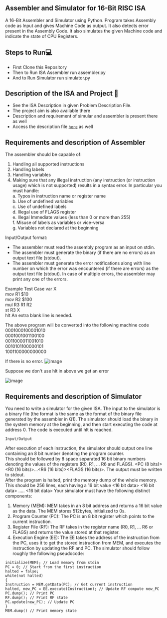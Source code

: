## Assembler and Simulator for 16-Bit RISC ISA
A 16-Bit Assembler and Simulator using Python.
Program takes Assembly code as Input and gives Machine Code
as output. It also detects error present in the Assembly Code.
It also simulates the given Machine code and indicate the state
of CPU Registers.

## Steps to Run💻
- First Clone this Repository
- Then to Run ISA Assembler run assembler.py
- And to Run Simulator run simulator.py

## Description of the ISA and Project 📑
- See the ISA Description in given Problem Description File.
- The project aim is also available there
- Description and requirement of simular and assembler is present there as well
- Access the description file [`here`](https://drive.google.com/file/d/1gyGuH_jLR3Oz5mUnMYha3JkbDgAnHcaP/view?usp=sharing) as well

## Requirements and description of Assembler
The assembler should be capable of:
1. Handling all supported instructions
2. Handling labels
3. Handling variables
4. Making sure that any illegal instruction (any instruction (or instruction usage) which is not
supported) results in a syntax error. In particular you must handle:  
  a. Typos in instruction name or register name  
  b. Use of undefined variables  
  c. Use of undefined labels  
  d. Illegal use of FLAGS register  
  e. Illegal Immediate values (less than 0 or more than 255)  
  f. Misuse of labels as variables or vice-versa  
  g. Variables not declared at the beginning  

Input/Output format:
- The assembler must read the assembly program as an input on stdin.
- The assembler must generate the binary (if there are no errors) as an output text file
(stdout).
- The assembler must generate the error notifications along with line number on which the
error was encountered (if there are errors) as the output text file (stdout). In case of
multiple errors, the assembler may print any one of the errors.

Example Test Case
var X  
mov R1 $10  
mov R2 $100  
mul R3 R1 R2  
st R3 X  
hlt
An extra blank line is needed.

The above program will be converted into the following machine code  
0001000100001010  
0001001001100100  
0011000011001010  
0010101100000101  
1001100000000000 

If there is no error.
![image](https://user-images.githubusercontent.com/76804249/189993791-95a5e58d-c2ee-4f24-a60a-324ba0cfd49e.png)

Suppose we don't use hlt in above we get an error

![image](https://user-images.githubusercontent.com/76804249/189993998-e278be75-fb42-4ac0-bed7-31dd815cddc2.png)


## Requirements and description of Simulator

You need to write a simulator for the given ISA. The input to the simulator is a binary file (the
format is the same as the format of the binary file generated by the assembler in Q1). The
simulator should load the binary in the system memory at the beginning, and then start
executing the code at address 0. The code is executed until hlt is reached.

`Input/Output`

After execution of each instruction, the simulator should output one line containing an 8 bit number denoting the
program counter.  
This should be followed by 8 space separated 16 bit binary numbers denoting
the values of the registers (R0, R1, … R6 and FLAGS).
<PC (8 bits)><space><R0 (16 bits)><space>...<R6 (16 bits)><space><FLAGS (16 bits)>.
The output must be written to stdout.  
After the program is halted, print the memory dump of the whole memory. This should be 256 lines, each
having a 16 bit value
<16 bit data>
<16 bit data>
…..
<16 bit data>
Your simulator must have the following distinct components:
1. Memory (MEM): MEM takes in an 8 bit address and returns a 16 bit value as the data.
The MEM stores 512bytes, initialized to 0s.
2. Program Counter (PC): The PC is an 8 bit register which points to the current instruction.
3. Register File (RF): The RF takes in the register name (R0, R1, … R6 or FLAGS) and
returns the value stored at that register.
4. Execution Engine (EE): The EE takes the address of the instruction from the PC, uses it
to get the stored instruction from MEM, and executes the instruction by updating the RF
and PC.
The simulator should follow roughly the following pseudocode:
  ```
initialize(MEM); // Load memory from stdin
PC = 0; // Start from the first instruction
halted = false;
white(not halted)
{
Instruction = MEM.getData(PC); // Get current instruction
halted, new_PC = EE.execute(Instruction); // Update RF compute new_PC
PC.dump(); // Print PC
RF.dump(); // Print RF state
PC.update(new_PC); // Update PC
}
MEM.dump() // Print memory state
  
```


